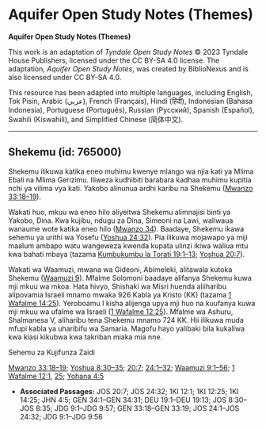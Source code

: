 # Aquifer Open Study Notes (Themes)

**Aquifer Open Study Notes (Themes)**

This work is an adaptation of *Tyndale Open Study Notes* © 2023 Tyndale House Publishers, licensed under the CC BY\-SA 4\.0 license. The adaptation, *Aquifer Open Study Notes*, was created by BiblioNexus and is also licensed under CC BY\-SA 4\.0\.

This resource has been adapted into multiple languages, including English, Tok Pisin, Arabic (عربي), French (Français), Hindi (हिंदी), Indonesian (Bahasa Indonesia), Portuguese (Português), Russian (Русский), Spanish (Español), Swahili (Kiswahili), and Simplified Chinese (简体中文).



--------------------------------

## Shekemu (id: 765000)

Shekemu ilikuwa katika eneo muhimu kwenye mlango wa njia kati ya Mlima Ebali na Mlima Gerizimu. Iliweza kudhibiti barabara kadhaa muhimu kupitia nchi ya vilima vya kati. Yakobo alinunua ardhi karibu na Shekemu ([Mwanzo 33:18–19](https://ref.ly/Gen33:18-Gen33:19)).

Wakati huo, mkuu wa eneo hilo aliyeitwa Shekemu alimnajisi binti ya Yakobo, Dina. Kwa kujibu, ndugu za Dina, Simeoni na Lawi, waliwaua wanaume wote katika eneo hilo ([Mwanzo 34](https://ref.ly/Gen34:1-Gen34:31)). Baadaye, Shekemu ikawa sehemu ya urithi wa Yosefu ([Yoshua 24:32](https://ref.ly/Josh24:32)). Pia ilikuwa mojawapo ya miji maalum ambapo watu wangeweza kwenda kupata ulinzi ikiwa waliua mtu kwa bahati mbaya (tazama [Kumbukumbu la Torati 19:1–13](https://ref.ly/Deut19:1-Deut19:13); [Yoshua 20:7](https://ref.ly/Josh20:7)).

Wakati wa Waamuzi, mwana wa Gideoni, Abimeleki, alitawala kutoka Shekemu ([Waamuzi 9](https://ref.ly/Judg9:1-Judg9:57)). Mfalme Solomoni baadaye alifanya Shekemu kuwa mji mkuu wa mkoa. Hata hivyo, Shishaki wa Misri huenda aliiharibu alipovamia Israeli mnamo mwaka 926 Kabla ya Kristo (KK) (tazama [1 Wafalme 14:25](https://ref.ly/1Kgs14:25)). Yeroboamu I kisha alijenga upya mji huo na kuufanya kuwa mji mkuu wa ufalme wa Israeli ([1 Wafalme 12:25](https://ref.ly/1Kgs12:25)). Mfalme wa Ashuru, Shalmanesa V, aliharibu tena Shekemu mnamo 724 KK. Hii ilikuwa muda mfupi kabla ya uharibifu wa Samaria. Magofu hayo yalibaki bila kukaliwa kwa kiasi kikubwa kwa takriban miaka mia nne.

Sehemu za Kujifunza Zaidi

[Mwanzo 33:18–19](https://ref.ly/Gen33:18-Gen33:19); [Yoshua 8:30–35](https://ref.ly/Josh8:30-Josh8:35); [20:7](https://ref.ly/Josh20:7); [24:1–32](https://ref.ly/Josh24:1-Josh24:32); [Waamuzi 9:1–56](https://ref.ly/Judg9:1-Judg9:56); [1 Wafalme 12:1](https://ref.ly/1Kgs12:1), [25](https://ref.ly/1Kgs12:25); [Yohana 4:5](https://ref.ly/John4:5)

* **Associated Passages:** JOS 20:7; JOS 24:32; 1KI 12:1; 1KI 12:25; 1KI 14:25; JHN 4:5; GEN 34:1–GEN 34:31; DEU 19:1–DEU 19:13; JOS 8:30–JOS 8:35; JDG 9:1–JDG 9:57; GEN 33:18–GEN 33:19; JOS 24:1–JOS 24:32; JDG 9:1–JDG 9:56

